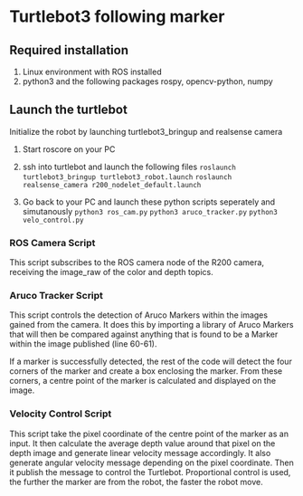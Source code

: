 # Turtlebot3 following marker

## Required installation

1. Linux environment with ROS installed
2. python3 and the following packages rospy, opencv-python, numpy

## Launch the turtlebot
Initialize the robot by launching turtlebot3_bringup and realsense camera

1. Start roscore on your PC

2. ssh into turtlebot and launch the following files
	`roslaunch turtlebot3_bringup turtlebot3_robot.launch`
	`roslaunch realsense_camera r200_nodelet_default.launch`

3. Go back to your PC and launch these python scripts seperately and simutanously
	`python3 ros_cam.py`
	`python3 aruco_tracker.py`
	`python3 velo_control.py`

### ROS Camera Script
This script subscribes to the ROS camera node of the R200 camera, receiving the image_raw of the color and depth topics.

### Aruco Tracker Script
This script controls the detection of Aruco Markers within the images gained from the camera. It does this by importing a library of Aruco Markers that will then be compared against anything that is found to be a Marker within the image published (line 60-61).

If a marker is successfully detected, the rest of the code will detect the four corners of the marker and create a box enclosing the marker. From these corners, a centre point of the marker is calculated and displayed on the image.

### Velocity Control Script
This script take the pixel coordinate of the centre point of the marker as an input. It then calculate the average depth value around that pixel on the depth image and generate linear velocity message accordingly. It also generate angular velocity message depending on the pixel coordinate. Then it publish the message to control the Turtlebot. Proportional control is used, the further the marker are from the robot, the faster the robot move.
